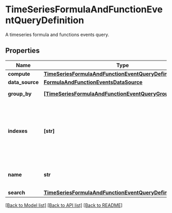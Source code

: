 # TimeSeriesFormulaAndFunctionEventQueryDefinition

A timeseries formula and functions events query.
## Properties
Name | Type | Description | Notes
------------ | ------------- | ------------- | -------------
**compute** | [**TimeSeriesFormulaAndFunctionEventQueryDefinitionCompute**](TimeSeriesFormulaAndFunctionEventQueryDefinitionCompute.md) |  | 
**data_source** | [**FormulaAndFunctionEventsDataSource**](FormulaAndFunctionEventsDataSource.md) |  | 
**group_by** | [**[TimeSeriesFormulaAndFunctionEventQueryGroupBy]**](TimeSeriesFormulaAndFunctionEventQueryGroupBy.md) | Group by options. | [optional] 
**indexes** | **[str]** | An array of index names to query in the stream. Omit or use &#x60;[]&#x60; to query all indexes at once. | [optional] 
**name** | **str** | Name of the query for use in formulas. | [optional] 
**search** | [**TimeSeriesFormulaAndFunctionEventQueryDefinitionSearch**](TimeSeriesFormulaAndFunctionEventQueryDefinitionSearch.md) |  | [optional] 

[[Back to Model list]](README.md#documentation-for-models) [[Back to API list]](README.md#documentation-for-api-endpoints) [[Back to README]](README.md)


